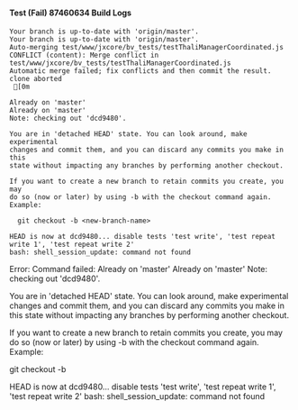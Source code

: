 #### Test (Fail) 87460634 Build Logs


```
Your branch is up-to-date with 'origin/master'.
Your branch is up-to-date with 'origin/master'.
Auto-merging test/www/jxcore/bv_tests/testThaliManagerCoordinated.js
CONFLICT (content): Merge conflict in test/www/jxcore/bv_tests/testThaliManagerCoordinated.js
Automatic merge failed; fix conflicts and then commit the result.
clone aborted
 [0m

Already on 'master'
Already on 'master'
Note: checking out 'dcd9480'.

You are in 'detached HEAD' state. You can look around, make experimental
changes and commit them, and you can discard any commits you make in this
state without impacting any branches by performing another checkout.

If you want to create a new branch to retain commits you create, you may
do so (now or later) by using -b with the checkout command again. Example:

  git checkout -b <new-branch-name>

HEAD is now at dcd9480... disable tests 'test write', 'test repeat write 1', 'test repeat write 2'
bash: shell_session_update: command not found

```

Error: Command failed: Already on 'master'
Already on 'master'
Note: checking out 'dcd9480'.

You are in 'detached HEAD' state. You can look around, make experimental
changes and commit them, and you can discard any commits you make in this
state without impacting any branches by performing another checkout.

If you want to create a new branch to retain commits you create, you may
do so (now or later) by using -b with the checkout command again. Example:

  git checkout -b <new-branch-name>

HEAD is now at dcd9480... disable tests 'test write', 'test repeat write 1', 'test repeat write 2'
bash: shell_session_update: command not found
